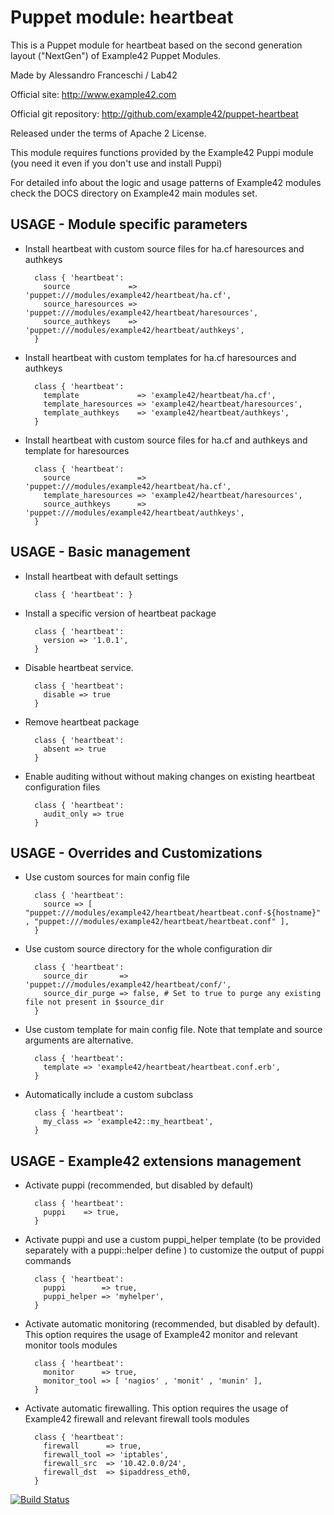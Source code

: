 # Puppet module: heartbeat

This is a Puppet module for heartbeat based on the second generation layout ("NextGen") of Example42 Puppet Modules.

Made by Alessandro Franceschi / Lab42

Official site: http://www.example42.com

Official git repository: http://github.com/example42/puppet-heartbeat

Released under the terms of Apache 2 License.

This module requires functions provided by the Example42 Puppi module (you need it even if you don't use and install Puppi)

For detailed info about the logic and usage patterns of Example42 modules check the DOCS directory on Example42 main modules set.

## USAGE - Module specific parameters

* Install heartbeat with custom source files for ha.cf haresources and authkeys

        class { 'heartbeat':
          source             => 'puppet:///modules/example42/heartbeat/ha.cf',
          source_haresources => 'puppet:///modules/example42/heartbeat/haresources',
          source_authkeys    => 'puppet:///modules/example42/heartbeat/authkeys',
        }

* Install heartbeat with custom templates for ha.cf haresources and authkeys

        class { 'heartbeat':
          template             => 'example42/heartbeat/ha.cf',
          template_haresources => 'example42/heartbeat/haresources',
          template_authkeys    => 'example42/heartbeat/authkeys',
        }

* Install heartbeat with custom source files for ha.cf and authkeys and template for haresources

        class { 'heartbeat':
          source               => 'puppet:///modules/example42/heartbeat/ha.cf',
          template_haresources => 'example42/heartbeat/haresources',
          source_authkeys      => 'puppet:///modules/example42/heartbeat/authkeys',
        }


## USAGE - Basic management

* Install heartbeat with default settings

        class { 'heartbeat': }

* Install a specific version of heartbeat package

        class { 'heartbeat':
          version => '1.0.1',
        }

* Disable heartbeat service.

        class { 'heartbeat':
          disable => true
        }

* Remove heartbeat package

        class { 'heartbeat':
          absent => true
        }

* Enable auditing without without making changes on existing heartbeat configuration files

        class { 'heartbeat':
          audit_only => true
        }


## USAGE - Overrides and Customizations
* Use custom sources for main config file 

        class { 'heartbeat':
          source => [ "puppet:///modules/example42/heartbeat/heartbeat.conf-${hostname}" , "puppet:///modules/example42/heartbeat/heartbeat.conf" ], 
        }


* Use custom source directory for the whole configuration dir

        class { 'heartbeat':
          source_dir       => 'puppet:///modules/example42/heartbeat/conf/',
          source_dir_purge => false, # Set to true to purge any existing file not present in $source_dir
        }

* Use custom template for main config file. Note that template and source arguments are alternative. 

        class { 'heartbeat':
          template => 'example42/heartbeat/heartbeat.conf.erb',
        }

* Automatically include a custom subclass

        class { 'heartbeat':
          my_class => 'example42::my_heartbeat',
        }


## USAGE - Example42 extensions management 
* Activate puppi (recommended, but disabled by default)

        class { 'heartbeat':
          puppi    => true,
        }

* Activate puppi and use a custom puppi_helper template (to be provided separately with a puppi::helper define ) to customize the output of puppi commands 

        class { 'heartbeat':
          puppi        => true,
          puppi_helper => 'myhelper', 
        }

* Activate automatic monitoring (recommended, but disabled by default). This option requires the usage of Example42 monitor and relevant monitor tools modules

        class { 'heartbeat':
          monitor      => true,
          monitor_tool => [ 'nagios' , 'monit' , 'munin' ],
        }

* Activate automatic firewalling. This option requires the usage of Example42 firewall and relevant firewall tools modules

        class { 'heartbeat':       
          firewall      => true,
          firewall_tool => 'iptables',
          firewall_src  => '10.42.0.0/24',
          firewall_dst  => $ipaddress_eth0,
        }


[![Build Status](https://travis-ci.org/example42/puppet-heartbeat.png?branch=master)](https://travis-ci.org/example42/puppet-heartbeat)
